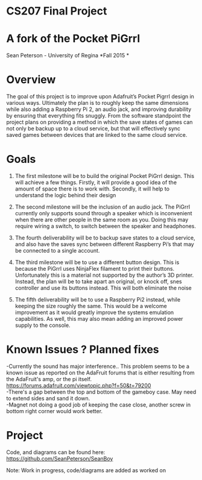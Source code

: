 # CS207 Final Project
# A fork of the Pocket PiGrrl
Sean Peterson - University of Regina
*Fall 2015 *

# Overview
The goal of this project is to improve upon Adafruit’s Pocket Pigrrl design in various ways. Ultimately the plan is to roughly keep the same dimensions while also adding a Raspberry Pi 2, an audio jack, and improving durability by ensuring that everything fits snuggly. From the software standpoint the project plans on providing a method in which the save states of games can not only be backup up to a cloud service, but that will effectively sync saved games between devices that are linked to the same cloud service.

# Goals
1. The first milestone will be to build the original Pocket PiGrrl design. This will achieve a few things. Firstly, it will provide a good idea of the amount of space there is to work with. Secondly, it will help to understand the logic behind their design

2. The second milestone will be the inclusion of an audio jack. The PiGrrl currently only supports sound through a speaker which is inconvenient when there are other people in the same room as you. Doing this may require wiring a switch, to switch between the speaker and headphones.

3. The fourth deliverability will be to backup save states to a cloud service, and also have the saves sync between different Raspberry Pi’s that may be connected to a single account. 

4. The third milestone will be to use a different button design. This is because the PiGrrl uses NinjaFlex filament to print their buttons. Unfortunately this is a material not supported by the author’s 3D printer. Instead, the plan will be to take apart an original, or knock off, snes controller and use its buttons instead. This will both eliminate the noise 

5. The fifth deliverability will be to use a Raspberry Pi2 instead, while keeping the size roughly the same. This would be a welcome improvement as it would greatly improve the systems emulation capabilities. As well, this may also mean adding an improved power supply to the console. 

# Known Issues ? Planned fixes
-Currently the sound has major interference.. This problem seems to be a known issue as reported on the AdaFruit forums that is either resulting from the AdaFruit's amp, or the pi itself. <https://forums.adafruit.com/viewtopic.php?f=50&t=79200> <br>
-There's a gap between the top and bottom of the gameboy case. May need to extend sides and sand it down.<br>
-Magnet not doing a good job of keeping the case close, another screw in bottom right corner would work better. <br>

# Project
Code, and diagrams can be found here: https://github.com/SeanPeterson/SeanBoy

Note: Work in progress, code/diagrams are added as worked on
